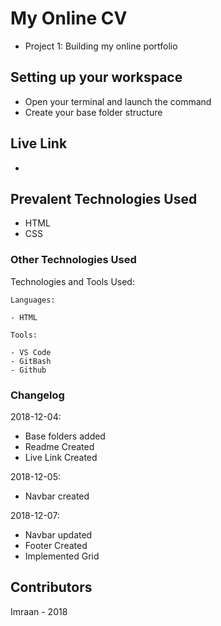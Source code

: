 # My Online CV
- Project 1: Building my online portfolio

## Setting up your workspace

- Open your terminal and launch the command
- Create your base folder structure

## Live Link

-

## Prevalent Technologies Used

 - HTML
 - CSS


### Other Technologies Used

Technologies and Tools Used:

```
Languages:

- HTML

```
```
Tools:

- VS Code
- GitBash
- Github

```

### Changelog

2018-12-04:
- Base folders added
- Readme Created
- Live Link Created

2018-12-05:
- Navbar created

2018-12-07:
- Navbar updated
- Footer Created
- Implemented Grid

## Contributors

Imraan - 2018
